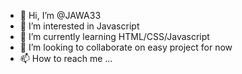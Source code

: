 - 👋 Hi, I’m @JAWA33
- 👀 I’m interested in Javascript
- 🌱 I’m currently learning HTML/CSS/Javascript
- 💞️ I’m looking to collaborate on easy project for now
- 📫 How to reach me ...

<!---
JAWA33/JAWA33 is a ✨ special ✨ repository because its `README.md` (this file) appears on your GitHub profile.
You can click the Preview link to take a look at your changes.
--->
